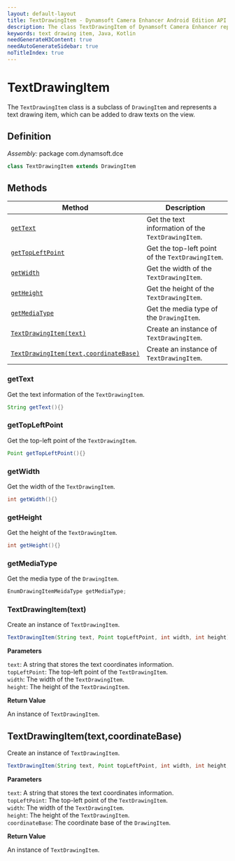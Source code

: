 ```yaml
---
layout: default-layout
title: TextDrawingItem - Dynamsoft Camera Enhancer Android Edition API Reference
description: The class TextDrawingItem of Dynamsoft Camera Enhancer represents a text drawing item, which can be added to draw texts on the view.
keywords: text drawing item, Java, Kotlin
needGenerateH3Content: true
needAutoGenerateSidebar: true
noTitleIndex: true
---
```


# TextDrawingItem

The `TextDrawingItem` class is a subclass of `DrawingItem` and represents a text drawing item, which can be added to draw texts on the view.

## Definition

*Assembly:* package com.dynamsoft.dce

```java
class TextDrawingItem extends DrawingItem
```

## Methods

| Method | Description |
|------- |-------------|
| [`getText`](#gettext) | Get the text information of the `TextDrawingItem`. |
| [`getTopLeftPoint`](#gettopleftpoint) | Get the top-left point of the `TextDrawingItem`. |
| [`getWidth`](#getwidth) | Get the width of the `TextDrawingItem`. |
| [`getHeight`](#getheight) | Get the height of the `TextDrawingItem`. |
| [`getMediaType`](#getmediatype) | Get the media type of the `DrawingItem`. |
| [`TextDrawingItem(text)`](#textdrawingitemtext) | Create an instance of `TextDrawingItem`. |
| [`TextDrawingItem(text,coordinateBase)`](#textdrawingitemtextcoordinatebase) | Create an instance of `TextDrawingItem`. |

### getText

Get the text information of the `TextDrawingItem`.

```java
String getText(){}
```

### getTopLeftPoint

Get the top-left point of the `TextDrawingItem`.

```java
Point getTopLeftPoint(){}
```

### getWidth

Get the width of the `TextDrawingItem`.

```java
int getWidth(){}
```

### getHeight

Get the height of the `TextDrawingItem`.

```java
int getHeight(){}
```

### getMediaType

Get the media type of the `DrawingItem`.

```java
EnumDrawingItemMeidaType getMediaType;
```

### TextDrawingItem(text)

Create an instance of `TextDrawingItem`.

```java
TextDrawingItem(String text, Point topLeftPoint, int width, int height){}
```

**Parameters**

`text`: A string that stores the text coordinates information.  
`topLeftPoint`: The top-left point of the `TextDrawingItem`.  
`width`: The width of the `TextDrawingItem`.  
`height`: The height of the `TextDrawingItem`.  

**Return Value**

An instance of `TextDrawingItem`.

## TextDrawingItem(text,coordinateBase)

Create an instance of `TextDrawingItem`.

```java
TextDrawingItem(String text, Point topLeftPoint, int width, int height, EnumCoordinateBase coordinateBase){}
```

**Parameters**

`text`: A string that stores the text coordinates information.  
`topLeftPoint`: The top-left point of the `TextDrawingItem`.  
`width`: The width of the `TextDrawingItem`.  
`height`: The height of the `TextDrawingItem`.  
`coordinateBase`: The coordinate base of the `DrawingItem`.

**Return Value**

An instance of `TextDrawingItem`.
